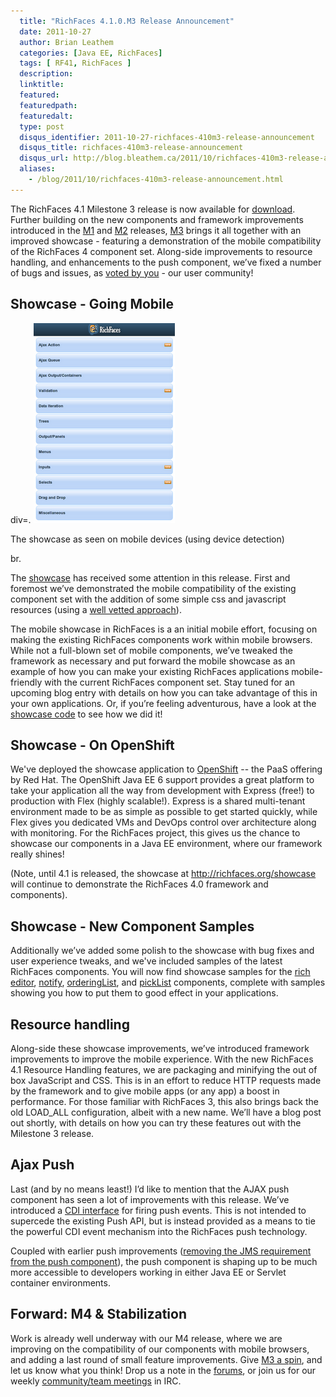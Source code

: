 ```yaml
---
  title: "RichFaces 4.1.0.M3 Release Announcement"
  date: 2011-10-27
  author: Brian Leathem
  categories: [Java EE, RichFaces]
  tags: [ RF41, RichFaces ]
  description:
  linktitle:
  featured:
  featuredpath:
  featuredalt:
  type: post
  disqus_identifier: 2011-10-27-richfaces-410m3-release-announcement
  disqus_title: richfaces-410m3-release-announcement
  disqus_url: http://blog.bleathem.ca/2011/10/richfaces-410m3-release-announcement.html
  aliases:
    - /blog/2011/10/richfaces-410m3-release-announcement.html
---
```


The RichFaces 4.1 Milestone 3 release is now available for <a href="http://www.jboss.org/richfaces/download/milestones">download</a>. Further building on the new components and framework improvements introduced in the <a href="http://blog.bleathem.ca/2011/08/richfaces-410m1-release-announcement.html">M1</a> and <a href="http://blog.bleathem.ca/2011/09/richfaces-410m2-release-announcement.html">M2</a> releases, <a href="https://issues.jboss.org/browse/RF/fixforversion/12318072">M3</a> brings it all together with an improved showcase - featuring a demonstration of the mobile compatibility of the RichFaces 4 component set. Along-side improvements to resource handling, and enhancements to the push component, we’ve fixed a number of bugs and issues, as <a href="http://community.jboss.org/thread/172631">voted by you</a> - our user community!

## Showcase - Going Mobile

div=.
<a href="/images/blog/2011-10-27-richfaces-410m3-release-announcement/mobile+showcase.png" imageanchor="1" style="margin-bottom: 1em; margin-left: auto; margin-right: auto;">
<img border="0" height="320" src="/images/blog/2011-10-27-richfaces-410m3-release-announcement/mobile+showcase.png" width="226" /></a>
<div class="caption">The showcase as seen on mobile devices (using device detection)</div>

br.

The <a href="http://bit.ly/rf-showcase">showcase</a> has received some attention in this release. First and foremost we’ve demonstrated the mobile compatibility of the existing component set with the addition of some simple css and javascript resources (using a <a href="http://www.html5rocks.com/en/mobile/optimization-and-performance.html">well vetted approach</a>).

The mobile showcase in RichFaces is a an initial mobile effort, focusing on making the existing RichFaces components work within mobile browsers. While not a full-blown set of mobile components, we’ve tweaked the framework as necessary and put forward the mobile showcase as an example of how you can make your existing RichFaces applications mobile-friendly with the current RichFaces component set. Stay tuned for an upcoming blog entry with details on how you can take advantage of this in your own applications. Or, if you’re feeling adventurous, have a look at the <a href="https://github.com/richfaces/showcase">showcase code</a> to see how we did it!

## Showcase - On OpenShift

We've deployed the showcase application to <a href="http://openshift.redhat.com/">OpenShift</a> -- the PaaS offering by Red Hat. The OpenShift Java EE 6 support provides a great platform to take your application all the way from development with Express (free!) to production with Flex (highly scalable!). Express is a shared multi-tenant environment made to be as simple as possible to get started quickly, while Flex gives you dedicated VMs and DevOps control over architecture along with monitoring. For the RichFaces project, this gives us the chance to showcase our components in a Java EE environment, where our framework really shines!

(Note, until 4.1 is released, the showcase at <a href="http://richfaces.org/showcase">http://richfaces.org/showcase</a> will continue to demonstrate the RichFaces 4.0 framework and components).

## Showcase - New Component Samples

Additionally we’ve added some polish to the showcase with bug fixes and user experience tweaks, and we've included samples of the latest RichFaces components. You will now find showcase samples for the <a href="http://showcase1104558964.prod.rhcloud.com/richfaces/component-sample.jsf?demo=editor">rich editor</a>, <a href="http://showcase1104558964.prod.rhcloud.com/richfaces/component-sample.jsf?demo=notify">notify</a>, <a href="http://showcase1104558964.prod.rhcloud.com/richfaces/component-sample.jsf?demo=orderingList">orderingList</a>, and <a href="http://showcase1104558964.prod.rhcloud.com/richfaces/component-sample.jsf?demo=pickList">pickList</a> components, complete with samples showing you how to put them to good effect in your applications.

## Resource handling

Along-side these showcase improvements, we’ve introduced framework improvements to improve the mobile experience. With the new RichFaces 4.1 Resource Handling features, we are packaging and minifying the out of box JavaScript and CSS. This is in an effort to reduce HTTP requests made by the framework and to give mobile apps (or any app) a boost in performance. For those familiar with RichFaces 3, this also brings back the old LOAD_ALL configuration, albeit with a new name. We’ll have a blog post out shortly, with details on how you can try these features out with the Milestone 3 release.

## Ajax Push

Last (and by no means least!) I’d like to mention that the AJAX push component has seen a lot of improvements with this release. We’ve introduced a <a href="http://showcase1104558964.prod.rhcloud.com/richfaces/component-sample.jsf?demo=push&amp;sample=pushCdi">CDI interface</a> for firing push events. This is not intended to supercede the existing Push API, but is instead provided as a means to tie the powerful CDI event mechanism into the RichFaces push technology.

Coupled with earlier push improvements (<a href="http://rik-ansikter.blogspot.com/2011/08/lot-of-improvements-has-been-done-in-4.html">removing the JMS requirement from the push component</a>), the push component is shaping up to be much more accessible to developers working in either Java EE or Servlet container environments.

## Forward: M4 &amp; Stabilization

Work is already well underway with our M4 release, where we are improving on the compatibility of our components with mobile browsers, and adding a last round of small feature improvements. Give <a href="http://www.jboss.org/richfaces/download/milestones">M3 a spin</a>, and let us know what you think! Drop us a note in the <a href="http://community.jboss.org/en/richfaces?view=discussions">forums</a>, or join us for our weekly <a href="http://community.jboss.org/en/richfaces/dev/teammtgs?view=documents">community/team meetings</a> in IRC.
